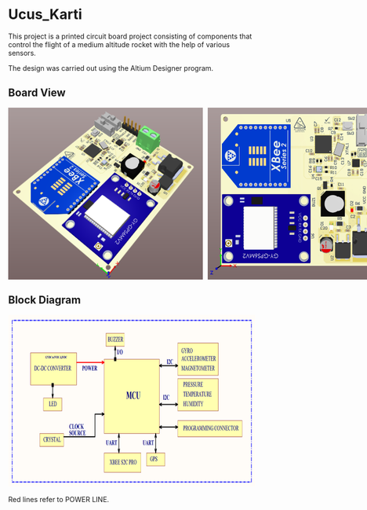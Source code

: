 # Ucus_Karti
 This project is a printed circuit board project consisting of components that control the flight of a medium altitude rocket with the help of various sensors.

 The design was carried out using the Altium Designer program.

## Board View

<div style="display: flex; align-items: center;">
  <img style="margin-right: 10px;" width="400" height="350" src="https://raw.githubusercontent.com/kurtasli/Ucus_Karti/refs/heads/main/UcusKarti/Images/ucusv21.png">
  <img width="380" height="350" src="https://raw.githubusercontent.com/kurtasli/Ucus_Karti/refs/heads/main/UcusKarti/Images/ucusv22.png">
</div>


## Block Diagram

<p align="left">
  <img width="800" height="350" src="https://raw.githubusercontent.com/kurtasli/Ucus_Karti/refs/heads/main/UcusKarti/Images/ucusv2block.png">
</p>

Red lines refer to POWER LINE.
